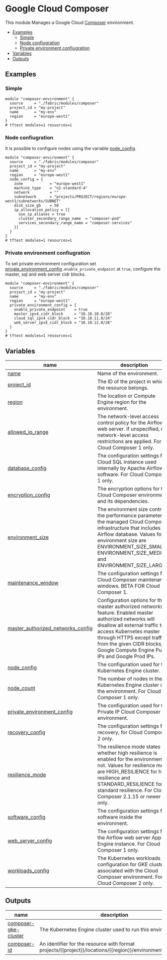 # Google Cloud Composer
This module Manages a Google Cloud [Composer](https://cloud.google.com/composer) environment.

<!-- BEGIN TOC -->
- [Examples](#examples)
  - [Simple](#simple)
  - [Node confiugration](#node-confiugration)
  - [Private environment confiugration](#private-environment-confiugration)
- [Variables](#variables)
- [Outputs](#outputs)
<!-- END TOC -->

## Examples

### Simple
```hcl
module "composer-environment" {
  source     = "./fabric/modules/composer"
  project_id = "my-project"
  name       = "my-env"
  region     = "europe-west1"
}
# tftest modules=1 resources=1
```
### Node confiugration
It is possible to configure nodes using the variable [node_config](variables.tf#L36).
```hcl
module "composer-environment" {
  source     = "./fabric/modules/composer"
  project_id = "my-project"
  name       = "my-env"
  region     = "europe-west1"
  node_config = {
    zone            = "europe-west1"
    machine_type    = "n2-standard-4"
    network         = ""
    subnetwork      = "projects/PROJECT/regions/europe-west1/subnetworks/SUBNET"
    disk_size_gb    = 50
    ip_allocation_policy = [{
      use_ip_aliases = true
      cluster_secondary_range_name  = "composer-pod"
      services_secondary_range_name = "composer-services"
    }]
  }
}
# tftest modules=1 resources=1
```

### Private environment confiugration
To set private environment configuration set [private_environment_config](variables.tf#L85)`.enable_private_endpoint` at `true`, configure the master, sql and web server cidr blocks.
```hcl
module "composer-environment" {
  source     = "./fabric/modules/composer"
  project_id = "my-project"
  name       = "my-env"
  region     = "europe-west1"
  private_environment_config = {
    enable_private_endpoint    = true
    master_ipv4_cidr_block     = "10.10.10.0/28"
    cloud_sql_ipv4_cidr_block  = "10.10.11.0/24"
    web_server_ipv4_cidr_block = "10.10.12.0/28"
  }
}
# tftest modules=1 resources=1
```
<!-- BEGIN TFDOC -->
## Variables

| name | description | type | required | default |
|---|---|:---:|:---:|:---:|
| [name](variables.tf#L70) | Name of the environment. | <code>string</code> | ✓ |  |
| [project_id](variables.tf#L117) | The ID of the project in which the resource belongs. | <code>string</code> | ✓ |  |
| [region](variables.tf#L135) | The location or Compute Engine region for the environment. | <code>string</code> | ✓ |  |
| [allowed_ip_range](variables.tf#L17) | The network-level access control policy for the Airflow web server. If unspecified, no network-level access restrictions are applied. For Cloud Composer 1 only. | <code title="object&#40;&#123;&#10;  value       &#61; string&#10;  description &#61; string&#10;&#125;&#41;">object&#40;&#123;&#8230;&#125;&#41;</code> |  | <code>null</code> |
| [database_config](variables.tf#L26) | The configuration settings for Cloud SQL instance used internally by Apache Airflow software. For Cloud Composer 1 only. | <code title="object&#40;&#123;&#10;  machine_type &#61; string&#10;&#125;&#41;">object&#40;&#123;&#8230;&#125;&#41;</code> |  | <code>null</code> |
| [encryption_config](variables.tf#L34) | The encryption options for the Cloud Composer environment and its dependencies. | <code title="object&#40;&#123;&#10;  kms_key_name &#61; string&#10;&#125;&#41;">object&#40;&#123;&#8230;&#125;&#41;</code> |  | <code>null</code> |
| [environment_size](variables.tf#L42) | The environment size controls the performance parameters of the managed Cloud Composer infrastructure that includes the Airflow database. Values for environment size are ENVIRONMENT_SIZE_SMALL, ENVIRONMENT_SIZE_MEDIUM, and ENVIRONMENT_SIZE_LARGE. | <code>string</code> |  | <code>&#34;ENVIRONMENT_SIZE_SMALL&#34;</code> |
| [maintenance_window](variables.tf#L48) | The configuration settings for Cloud Composer maintenance windows. BETA FOR Cloud Composer 1. | <code title="object&#40;&#123;&#10;  start_time &#61; string&#10;  end_time   &#61; string&#10;  recurrence &#61; string&#10;&#125;&#41;">object&#40;&#123;&#8230;&#125;&#41;</code> |  | <code>null</code> |
| [master_authorized_networks_config](variables.tf#L58) | Configuration options for the master authorized networks feature. Enabled master authorized networks will disallow all external traffic to access Kubernetes master through HTTPS except traffic from the given CIDR blocks, Google Compute Engine Public IPs and Google Prod IPs. | <code title="object&#40;&#123;&#10;  display_name &#61; bool&#10;  cidr_blocks &#61; object&#40;&#123;&#10;    display_name &#61; optional&#40;string&#41;&#10;    cidr_block   &#61; string&#10;  &#125;&#41;&#10;&#125;&#41;">object&#40;&#123;&#8230;&#125;&#41;</code> |  | <code>null</code> |
| [node_config](variables.tf#L75) | The configuration used for the Kubernetes Engine cluster. | <code title="object&#40;&#123;&#10;  zone            &#61; optional&#40;string&#41;&#10;  machine_type    &#61; optional&#40;string&#41;&#10;  network         &#61; optional&#40;string&#41;&#10;  subnetwork      &#61; optional&#40;string&#41;&#10;  disk_size_gb    &#61; optional&#40;number&#41;&#10;  oauth_scopes    &#61; optional&#40;list&#40;string&#41;&#41;&#10;  service_account &#61; optional&#40;string&#41;&#10;  tags            &#61; optional&#40;list&#40;string&#41;&#41;&#10;  ip_allocation_policy &#61; optional&#40;list&#40;object&#40;&#123;&#10;    use_ip_aliases                &#61; bool&#10;    cluster_secondary_range_name  &#61; optional&#40;string&#41;&#10;    services_secondary_range_name &#61; optional&#40;string&#41;&#10;    cluster_ipv4_cidr_block       &#61; optional&#40;string&#41;&#10;    services_ipv4_cidr_block      &#61; optional&#40;string&#41;&#10;  &#125;&#41;&#41;&#41;&#10;  enable_ip_masq_agent &#61; optional&#40;bool&#41;&#10;&#125;&#41;">object&#40;&#123;&#8230;&#125;&#41;</code> |  | <code>null</code> |
| [node_count](variables.tf#L98) | The number of nodes in the Kubernetes Engine cluster of the environment. For Cloud Composer 1 only. | <code>number</code> |  | <code>3</code> |
| [private_environment_config](variables.tf#L104) | The configuration used for the Private IP Cloud Composer environment. | <code title="object&#40;&#123;&#10;  connection_type                  &#61; optional&#40;string&#41;&#10;  enable_private_endpoint          &#61; optional&#40;bool&#41;&#10;  master_ipv4_cidr_block           &#61; optional&#40;string&#41;&#10;  cloud_sql_ipv4_cidr_block        &#61; optional&#40;string&#41;&#10;  web_server_ipv4_cidr_block       &#61; optional&#40;string&#41;&#10;  enable_privately_used_public_ips &#61; optional&#40;bool&#41;&#10;&#125;&#41;">object&#40;&#123;&#8230;&#125;&#41;</code> |  | <code>null</code> |
| [recovery_config](variables.tf#L122) | The configuration settings for recovery, for Cloud Composer 2 only. | <code title="object&#40;&#123;&#10;  scheduled_snapshots_config &#61; object&#40;&#123;&#10;    enabled                    &#61; bool&#10;    snapshot_location          &#61; optional&#40;string&#41;&#10;    snapshot_creation_schedule &#61; optional&#40;string&#41;&#10;    time_zone                  &#61; optional&#40;string&#41;&#10;  &#125;&#41;&#10;&#125;&#41;">object&#40;&#123;&#8230;&#125;&#41;</code> |  | <code>null</code> |
| [resilience_mode](variables.tf#L140) | The resilience mode states whether high resilience is enabled for the environment or not. Values for resilience mode are HIGH_RESILIENCE for high resilience and STANDARD_RESILIENCE for standard resilience. For Cloud Composer 2.1.15 or newer only. | <code>string</code> |  | <code>null</code> |
| [software_config](variables.tf#L146) | The configuration settings for software inside the environment. | <code title="object&#40;&#123;&#10;  airflow_config_overrides &#61; optional&#40;map&#40;string&#41;&#41;&#10;  pypi_packages            &#61; optional&#40;map&#40;string&#41;&#41;&#10;  env_variables            &#61; optional&#40;map&#40;string&#41;&#41;&#10;  image_version            &#61; optional&#40;string&#41;&#10;  python_version           &#61; optional&#40;string&#41;&#10;  scheduler_count          &#61; optional&#40;number&#41;&#10;&#125;&#41;">object&#40;&#123;&#8230;&#125;&#41;</code> |  | <code>null</code> |
| [web_server_config](variables.tf#L159) | The configuration settings for the Airflow web server App Engine instance. For Cloud Composer 1 only. | <code title="object&#40;&#123;&#10;  machine_type &#61; string&#10;&#125;&#41;">object&#40;&#123;&#8230;&#125;&#41;</code> |  | <code>null</code> |
| [workloads_config](variables.tf#L167) | The Kubernetes workloads configuration for GKE cluster associated with the Cloud Composer environment. For Cloud Composer 2 only. | <code title="object&#40;&#123;&#10;  scheduler &#61; optional&#40;object&#40;&#123;&#10;    cpu        &#61; optional&#40;number&#41;&#10;    count      &#61; optional&#40;number&#41;&#10;    memory_gb  &#61; optional&#40;number&#41;&#10;    storage_gb &#61; optional&#40;number&#41;&#10;  &#125;&#41;&#41;&#10;  triggerer &#61; optional&#40;object&#40;&#123;&#10;    cpu       &#61; optional&#40;number&#41;&#10;    count     &#61; optional&#40;number&#41;&#10;    memory_gb &#61; optional&#40;number&#41;&#10;  &#125;&#41;&#41;&#10;  web_server &#61; optional&#40;object&#40;&#123;&#10;    cpu        &#61; optional&#40;number&#41;&#10;    storage_gb &#61; optional&#40;number&#41;&#10;    memory_gb  &#61; optional&#40;number&#41;&#10;  &#125;&#41;&#41;&#10;  worker &#61; optional&#40;object&#40;&#123;&#10;    cpu        &#61; optional&#40;number&#41;&#10;    storage_gb &#61; optional&#40;number&#41;&#10;    memory_gb  &#61; optional&#40;number&#41;&#10;    min_count  &#61; optional&#40;number&#41;&#10;    max_count  &#61; optional&#40;number&#41;&#10;  &#125;&#41;&#41;&#10;&#125;&#41;">object&#40;&#123;&#8230;&#125;&#41;</code> |  | <code>null</code> |

## Outputs

| name | description | sensitive |
|---|---|:---:|
| [composer-gke-cluster](outputs.tf#L17) | The Kubernetes Engine cluster used to run this environment. |  |
| [composer-id](outputs.tf#L22) | An identifier for the resource with format projects/{{project}}/locations/{{region}}/environments/{{name}}. |  |
<!-- END TFDOC -->
